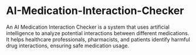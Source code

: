# AI-Medication-Interaction-Checker
An AI Medication Interaction Checker is a system that uses artificial intelligence to analyze potential interactions between different medications. It helps healthcare professionals, pharmacists, and patients identify harmful drug interactions, ensuring safe medication usage.
